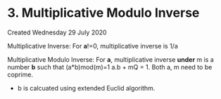 # 3. Multiplicative Modulo Inverse
Created Wednesday 29 July 2020

Multiplicative Inverse: For **a**!=0, multiplicative inverse is 1/a

Multiplicative Modulo Inverse: For **a**, multiplicative inverse **under** m is a number **b** such that (a*b)mod(m)=1
a.b + mQ = 1. Both a, m need to be coprime.

* b is calcuated using extended Euclid algorithm.
